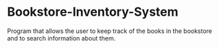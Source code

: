 # Bookstore-Inventory-System
Program that allows the user to keep track of the books in the bookstore and to search information about them.
